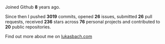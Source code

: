 Joined Github **8** years ago.

Since then I pushed **3019** commits, opened **26** issues, submitted **26** pull requests, received **236** stars across **76** personal projects and contributed to **20** public repositories.

Find out more about me on [lukasbach.com](https://lukasbach.com)
